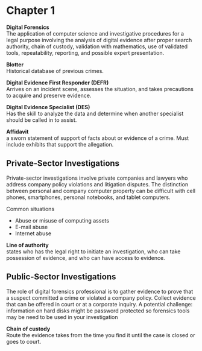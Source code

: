 # Chapter 1

**Digital Forensics**  
The application of computer science and investigative procedures for a legal purpose involving the analysis of digital evidence after proper search authority, chain of custody, validation with mathematics, use of validated tools, repeatability, reporting, and possible expert presentation.

**Blotter**  
Historical database of previous crimes.

**Digital Evidence First Responder (DEFR)**  
Arrives on an incident scene, assesses the situation, and takes precautions to acquire and preserve evidence.

**Digital Evidence Specialist (DES)**  
Has the skill to analyze the data and determine when another specialist should be called in to assist.

**Affidavit**  
a sworn statement of support of facts about or evidence of a crime. Must include exhibits that support the allegation.

## Private-Sector Investigations
Private-sector investigations involve private companies and lawyers who address company policy violations and litigation disputes. The distinction between personal and company computer property can be difficult with cell phones, smartphones, personal notebooks, and tablet computers.

Common situations
- Abuse or misuse of computing assets
- E-mail abuse
- Internet abuse

**Line of authority**  
states who has the legal right to initiate an investigation, who can take possession of evidence, and who can have access to evidence.

## Public-Sector Investigations
The role of digital forensics professional is to gather evidence to prove that a suspect committed a crime or violated a company policy. Collect evidence that can be offered in court or at a corporate inquiry. A potential challenge: information on hard disks might be password protected so forensics tools may be need to be used in your investigation

**Chain of custody**  
Route the evidence takes from the time you find it until the case is closed or goes to court.